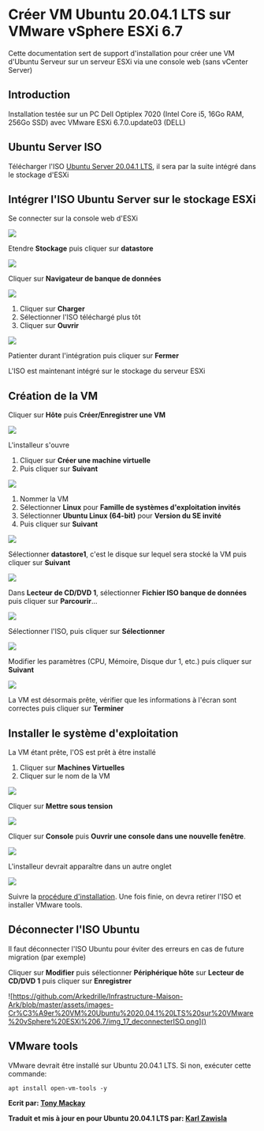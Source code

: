 # **Créer VM Ubuntu 20.04.1 LTS sur VMware vSphere ESXi 6.7**

Cette documentation sert de support d'installation pour créer une VM d'Ubuntu Serveur sur un serveur ESXi via une console web (sans vCenter Server)



## Introduction

Installation testée sur un PC Dell Optiplex 7020 (Intel Core i5, 16Go RAM, 256Go SSD) avec VMware ESXi 6.7.0.update03 (DELL) 



## Ubuntu Server ISO

Télécharger l'ISO [Ubuntu Server 20.04.1 LTS](https://ubuntu.com/download/server), il sera par la suite intégré dans le stockage d'ESXi



## Intégrer l'ISO Ubuntu Server sur le stockage ESXi

Se connecter sur la console web d'ESXi

![](https://github.com/Arkedrille/Infrastructure-Maison-Ark/blob/master/assets/images-Cr%C3%A9er%20VM%20Ubuntu%2020.04.1%20LTS%20sur%20VMware%20vSphere%20ESXi%206.7/img_01_vmwareConsole.png)

Etendre **Stockage** puis cliquer sur **datastore**

![](https://github.com/Arkedrille/Infrastructure-Maison-Ark/blob/master/assets/images-Cr%C3%A9er%20VM%20Ubuntu%2020.04.1%20LTS%20sur%20VMware%20vSphere%20ESXi%206.7/img_02_datastore.png)

Cliquer sur **Navigateur de banque de données**

![](https://github.com/Arkedrille/Infrastructure-Maison-Ark/blob/master/assets/images-Cr%C3%A9er%20VM%20Ubuntu%2020.04.1%20LTS%20sur%20VMware%20vSphere%20ESXi%206.7/img_03_navigateurbdd.png)

1. Cliquer sur **Charger**
2. Sélectionner l'ISO téléchargé plus tôt
3. Cliquer sur **Ouvrir**

![](https://github.com/Arkedrille/Infrastructure-Maison-Ark/blob/master/assets/images-Cr%C3%A9er%20VM%20Ubuntu%2020.04.1%20LTS%20sur%20VMware%20vSphere%20ESXi%206.7/img_04_explorateurWin.png)

Patienter durant l'intégration puis cliquer sur **Fermer**

L'ISO est maintenant intégré sur le stockage du serveur ESXi



## Création de la VM

Cliquer sur **Hôte** puis **Créer/Enregistrer une VM**

![](https://github.com/Arkedrille/Infrastructure-Maison-Ark/blob/master/assets/images-Cr%C3%A9er%20VM%20Ubuntu%2020.04.1%20LTS%20sur%20VMware%20vSphere%20ESXi%206.7/img_06_creationVM1.png)

L'installeur s'ouvre

1. Cliquer sur **Créer une machine virtuelle**
2. Puis cliquer sur **Suivant**

![](https://github.com/Arkedrille/Infrastructure-Maison-Ark/blob/master/assets/images-Cr%C3%A9er%20VM%20Ubuntu%2020.04.1%20LTS%20sur%20VMware%20vSphere%20ESXi%206.7/img_07_creationVM2.png)

1. Nommer la VM
2. Sélectionner **Linux** pour **Famille de systèmes d'exploitation invités**
3. Sélectionner **Ubuntu Linux (64-bit)** pour **Version du SE invité**
4. Puis cliquer sur **Suivant**

![](https://github.com/Arkedrille/Infrastructure-Maison-Ark/blob/master/assets/images-Cr%C3%A9er%20VM%20Ubuntu%2020.04.1%20LTS%20sur%20VMware%20vSphere%20ESXi%206.7/img_08_creationVM3.png)

Sélectionner **datastore1**, c'est le disque sur lequel sera stocké la VM puis cliquer sur **Suivant**

![](https://github.com/Arkedrille/Infrastructure-Maison-Ark/blob/master/assets/images-Cr%C3%A9er%20VM%20Ubuntu%2020.04.1%20LTS%20sur%20VMware%20vSphere%20ESXi%206.7/img_09_creationVM4.png)

Dans **Lecteur de CD/DVD 1**, sélectionner **Fichier ISO banque de données** puis cliquer sur **Parcourir**…

![](https://github.com/Arkedrille/Infrastructure-Maison-Ark/blob/master/assets/images-Cr%C3%A9er%20VM%20Ubuntu%2020.04.1%20LTS%20sur%20VMware%20vSphere%20ESXi%206.7/img_10_creationVM5.png)

Sélectionner l'ISO, puis cliquer  sur **Sélectionner**

![](https://github.com/Arkedrille/Infrastructure-Maison-Ark/blob/master/assets/images-Cr%C3%A9er%20VM%20Ubuntu%2020.04.1%20LTS%20sur%20VMware%20vSphere%20ESXi%206.7/img_11_creationVM6.png)

Modifier les paramètres (CPU, Mémoire, Disque dur 1, etc.) puis cliquer sur **Suivant**

![](https://github.com/Arkedrille/Infrastructure-Maison-Ark/blob/master/assets/images-Cr%C3%A9er%20VM%20Ubuntu%2020.04.1%20LTS%20sur%20VMware%20vSphere%20ESXi%206.7/img_12_creationVM7.png)

La VM est désormais prête, vérifier que les informations à l'écran sont correctes puis cliquer sur **Terminer**



## Installer le système d'exploitation

La VM étant prête, l'OS est prêt à être installé

1. Cliquer sur **Machines Virtuelles**
2. Cliquer sur le nom de la VM

![](https://github.com/Arkedrille/Infrastructure-Maison-Ark/blob/master/assets/images-Cr%C3%A9er%20VM%20Ubuntu%2020.04.1%20LTS%20sur%20VMware%20vSphere%20ESXi%206.7/img_13_installos.png)

Cliquer sur **Mettre sous tension**

![](https://github.com/Arkedrille/Infrastructure-Maison-Ark/blob/master/assets/images-Cr%C3%A9er%20VM%20Ubuntu%2020.04.1%20LTS%20sur%20VMware%20vSphere%20ESXi%206.7/img_14_sousTension.png)

Cliquer sur **Console** puis **Ouvrir une console dans une nouvelle fenêtre**.

![](https://github.com/Arkedrille/Infrastructure-Maison-Ark/blob/master/assets/images-Cr%C3%A9er%20VM%20Ubuntu%2020.04.1%20LTS%20sur%20VMware%20vSphere%20ESXi%206.7/img_15_console.png)

L'installeur devrait apparaître dans un autre onglet 

![](https://github.com/Arkedrille/Infrastructure-Maison-Ark/blob/master/assets/images-Cr%C3%A9er%20VM%20Ubuntu%2020.04.1%20LTS%20sur%20VMware%20vSphere%20ESXi%206.7/img_16_installeur.png)

Suivre la [procédure d'installation](https://github.com/Arkedrille/Infrastructure-Maison-Ark/blob/master/Installer%20Ubuntu%2020.04.1%20Serveur%20LTS.md). Une fois finie, on devra retirer l'ISO et installer VMware tools.



## Déconnecter l'ISO Ubuntu

Il faut déconnecter l'ISO Ubuntu pour éviter des erreurs en cas de future migration (par exemple)

Cliquer sur **Modifier** puis sélectionner **Périphérique hôte** sur **Lecteur de CD/DVD 1** puis cliquer sur **Enregistrer**

![https://github.com/Arkedrille/Infrastructure-Maison-Ark/blob/master/assets/images-Cr%C3%A9er%20VM%20Ubuntu%2020.04.1%20LTS%20sur%20VMware%20vSphere%20ESXi%206.7/img_17_deconnecterISO.png]()



## VMware tools

VMware devrait être installé sur Ubuntu 20.04.1 LTS. Si non, exécuter cette commande:

```
apt install open-vm-tools -y
```



**Ecrit par: [Tony Mackay](https://tonymackay.net/)**

**Traduit et mis à jour en pour Ubuntu 20.04.1 LTS par: [Karl Zawisla](https://github.com/Arkedrille/)**
